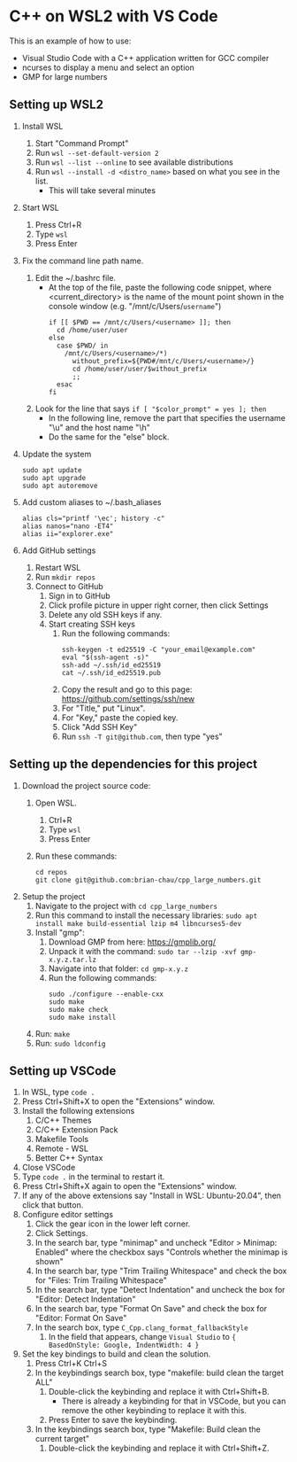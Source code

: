 # C++ on WSL2 with VS Code

This is an example of how to use:
* Visual Studio Code with a C++ application written for GCC compiler
* ncurses to display a menu and select an option
* GMP for large numbers

## Setting up WSL2
1. Install WSL
    1. Start "Command Prompt"
    2. Run `wsl --set-default-version 2`
    3. Run `wsl --list --online` to see available distributions
    4. Run `wsl --install -d <distro_name>` based on what you see in the list.
        * This will take several minutes

2. Start WSL
    1. Press Ctrl+R
    2. Type `wsl`
    3. Press Enter

3. Fix the command line path name.
    1. Edit the ~/.bashrc file.
        * At the top of the file, paste the following code snippet, where <current_directory> is the name of the 
          mount point shown in the console window (e.g. "/mnt/c/Users/`username`")
            ```
            if [[ $PWD == /mnt/c/Users/<username> ]]; then
              cd /home/user/user
            else
              case $PWD/ in
                /mnt/c/Users/<username>/*)
                  without_prefix=${PWD#/mnt/c/Users/<username>/}
                  cd /home/user/user/$without_prefix
                  ;;
              esac
            fi
            ```
    2. Look for the line that says `if [ "$color_prompt" = yes ]; then`
        * In the following line, remove the part that specifies the username "\u" and the host name "\h"
        * Do the same for the "else" block.

4. Update the system
    ```
    sudo apt update
    sudo apt upgrade
    sudo apt autoremove
    ```

5. Add custom aliases to ~/.bash_aliases
    ```
    alias cls="printf '\ec'; history -c"
    alias nanos="nano -ET4"
    alias ii="explorer.exe"
    ```

6. Add GitHub settings
    1. Restart WSL
    2. Run `mkdir repos`
    3. Connect to GitHub
        1. Sign in to GitHub
        2. Click profile picture in upper right corner, then click Settings
        3. Delete any old SSH keys if any.
        4. Start creating SSH keys
            1. Run the following commands:
                ```
                ssh-keygen -t ed25519 -C "your_email@example.com"
                eval "$(ssh-agent -s)"
                ssh-add ~/.ssh/id_ed25519
                cat ~/.ssh/id_ed25519.pub
                ```
            2. Copy the result and go to this page: https://github.com/settings/ssh/new
            3. For "Title," put "Linux".
            4. For "Key," paste the copied key.
            5. Click "Add SSH Key"
            6. Run `ssh -T git@github.com`, then type "yes"

## Setting up the dependencies for this project
1. Download the project source code:
    1. Open WSL.
        1. Ctrl+R
        2. Type `wsl`
        3. Press Enter

    2. Run these commands:
        ```
        cd repos
        git clone git@github.com:brian-chau/cpp_large_numbers.git
        ```
2. Setup the project
    1. Navigate to the project with `cd cpp_large_numbers`
    2. Run this command to install the necessary libraries: `sudo apt install make build-essential lzip m4 libncurses5-dev`
    3. Install "gmp":
        1. Download GMP from here: https://gmplib.org/
        2. Unpack it with the command: `sudo tar --lzip -xvf gmp-x.y.z.tar.lz`
        3. Navigate into that folder: `cd gmp-x.y.z`
        4. Run the following commands:
            ```
            sudo ./configure --enable-cxx
            sudo make
            sudo make check
            sudo make install
            ```
    4. Run: `make`
    5. Run: `sudo ldconfig`

## Setting up VSCode
1. In WSL, type `code .`
2. Press Ctrl+Shift+X to open the "Extensions" window.
3. Install the following extensions
    1. C/C++ Themes
    2. C/C++ Extension Pack
    3. Makefile Tools
    4. Remote - WSL
    5. Better C++ Syntax
4. Close VSCode
5. Type `code .` in the terminal to restart it.
6. Press Ctrl+Shift+X again to open the "Extensions" window.
7. If any of the above extensions say "Install in WSL: Ubuntu-20.04", then click that button.
8. Configure editor settings
    1. Click the gear icon in the lower left corner.
    2. Click Settings.
    3. In the search bar, type "minimap" and uncheck "Editor > Minimap: Enabled" where the checkbox says "Controls whether the minimap is shown"
    4. In the search bar, type "Trim Trailing Whitespace" and check the box for "Files: Trim Trailing Whitespace"
    5. In the search bar, type "Detect Indentation" and uncheck the box for "Editor: Detect Indentation"
    6. In the search bar, type "Format On Save" and check the box for "Editor: Format On Save"
    7. In the search box, type `C_Cpp.clang_format_fallbackStyle`
        1. In the field that appears, change `Visual Studio` to `{ BasedOnStyle: Google, IndentWidth: 4 }`
9. Set the key bindings to build and clean the solution.
    1. Press Ctrl+K Ctrl+S
    2. In the keybindings search box, type "makefile: build clean the target ALL"
        1. Double-click the keybinding and replace it with Ctrl+Shift+B.
            * There is already a keybinding for that in VSCode, but you can remove the other keybinding to replace it with this.
        2. Press Enter to save the keybinding.
    3. In the keybindings search box, type "Makefile: Build clean the current target"
        1. Double-click the keybinding and replace it with Ctrl+Shift+Z.
